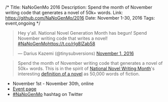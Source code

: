 /*
Title: NaNoGenMo 2016
Description: Spend the month of November writing code that generates a novel of 50k+ words. 
Link: https://github.com/NaNoGenMo/2016
Date: November 1-30, 2016
Tags: event,ongoing
*/

<blockquote class="twitter-tweet" data-lang="en"><p lang="en" dir="ltr">Hey y&#39;all. National Novel Generation Month has begun! Spend November writing code that writes a novel! <a href="https://twitter.com/hashtag/NaNoGenMo?src=hash">#NaNoGenMo</a><a href="https://t.co/rIg8IZab58">https://t.co/rIg8IZab58</a></p>&mdash; Darius Kazemi (@tinysubversions) <a href="https://twitter.com/tinysubversions/status/793467217413152768">November 1, 2016</a></blockquote>


> Spend the month of November writing code that generates a novel of 50k+ words. This is in the spirit of [National Novel Writing Month](http://nanowrimo.org/)'s interesting [definition of a novel](https://nanowrimo.uservoice.com/knowledgebase/articles/329132-why-50-000-words-and-how-do-you-define-novel) as 50,000 words of fiction.

- November 1st - November 30th, online
- [Event page](https://github.com/NaNoGenMo/2016)
- [#NaNoGenMo](https://twitter.com/search?f=tweets&vertical=default&q=%23nanogenmo) hashtag on Twitter

<script async src="//platform.twitter.com/widgets.js" charset="utf-8"></script>
